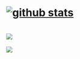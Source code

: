 # [![github stats](https://github-readme-stats.vercel.app/api?username=giftia)](https://github.com/giftia/giftia)
# [![](https://img.shields.io/badge/IDE-Visual%20Studio%20Code-blue?style=flat-square&logo=Visual-Studio-Code)](https://code.visualstudio.com/)
<img src="https://wakatime.com/share/@f99347b4-b512-4148-ad75-ec1d4a1c3712/3f9b9245-02bc-4ba5-af2d-c4538cfb8f09.png" />
